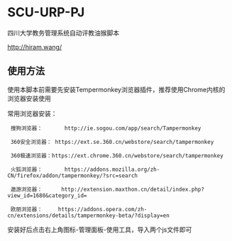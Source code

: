 # SCU-URP-PJ
四川大学教务管理系统自动评教油猴脚本

http://hiram.wang/

使用方法
-----------

使用本脚本前需要先安装Tempermonkey浏览器插件，推荐使用Chrome内核的浏览器安装使用

常用浏览器安装：

     搜狗浏览器：       http://ie.sogou.com/app/search/Tampermonkey
     
     360安全浏览器： https://ext.se.360.cn/webstore/search/tampermonkey
     
     360极速浏览器：https://ext.chrome.360.cn/webstore/search/tampermonkey
     
     火狐浏览器：       https://addons.mozilla.org/zh-CN/firefox/addon/tampermonkey/?src=search
     
     遨游浏览器：      http://extension.maxthon.cn/detail/index.php?view_id=1680&category_id=
     
     欧朋浏览器：     https://addons.opera.com/zh-cn/extensions/details/tampermonkey-beta/?display=en

安装好后点击右上角图标-管理面板-使用工具，导入两个js文件即可
